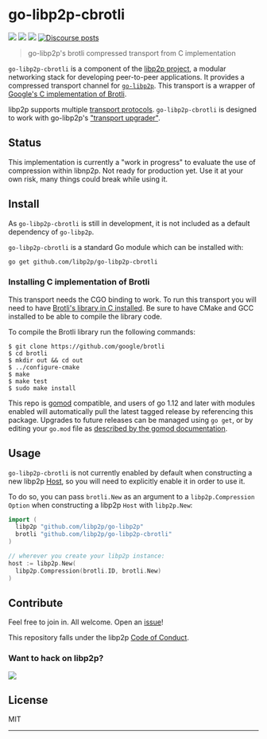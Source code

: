 # go-libp2p-cbrotli

[![](https://img.shields.io/badge/made%20by-ETHBerlinZwei-blue.svg?style=flat-square)](https://ethberlinzwei.com)
[![](https://img.shields.io/badge/project-libp2p-yellow.svg?style=flat-square)](https://libp2p.io/)
[![](https://img.shields.io/badge/freenode-%23libp2p-yellow.svg?style=flat-square)](http://webchat.freenode.net/?channels=%23libp2p)
[![Discourse posts](https://img.shields.io/discourse/https/discuss.libp2p.io/posts.svg)](https://discuss.libp2p.io)

> go-libp2p's brotli compressed transport from C implementation

`go-libp2p-cbrotli` is a component of the [libp2p project](https://libp2p.io), a
modular networking stack for developing peer-to-peer applications. It provides a
compressed transport channel for [`go-libp2p`][go-libp2p]. This transport is a wrapper
of [Google's C implementation of Brotli](https://github.com/google/brotli).

libp2p supports multiple [transport protocols][docs-transport]. `go-libp2p-cbrotli` is designed to work with
go-libp2p's ["transport upgrader"][transport-upgrader].

## Status

This implementation is currently a "work in progress" to evaluate the use of compression within libnp2p. Not ready for production yet. Use it at your own risk, many things could break while using it.

## Install

As `go-libp2p-cbrotli` is still in development, it is not included as a default dependency of `go-libp2p`.

`go-libp2p-cbrotli` is a standard Go module which can be installed with:

```sh
go get github.com/libp2p/go-libp2p-cbrotli
```

### Installing C implementation of Brotli
This transport needs the CGO binding to work. To run this transport you will need to have [Brotli's library in C installed](https://github.com/google/brotli). Be sure to have CMake and GCC installed to be able to compile the library code.

To compile the Brotli library run the following commands:
```
$ git clone https://github.com/google/brotli
$ cd brotli
$ mkdir out && cd out
$ ../configure-cmake
$ make
$ make test
$ sudo make install
```


This repo is [gomod](https://github.com/golang/go/wiki/Modules) compatible, and users of
go 1.12 and later with modules enabled will automatically pull the latest tagged release
by referencing this package. Upgrades to future releases can be managed using `go get`,
or by editing your `go.mod` file as [described by the gomod documentation](https://github.com/golang/go/wiki/Modules#how-to-upgrade-and-downgrade-dependencies).

## Usage

`go-libp2p-cbrotli` is not currently enabled by default when constructing a new libp2p
[Host][godoc-host], so you will need to explicitly enable it in order to use it.

To do so, you can pass `brotli.New` as an argument to a `libp2p.Compression` `Option` when
constructing a libp2p `Host` with `libp2p.New`:

```go
import (
  libp2p "github.com/libp2p/go-libp2p"
  brotli "github.com/libp2p/go-libp2p-cbrotli"
)

// wherever you create your libp2p instance:
host := libp2p.New(
  libp2p.Compression(brotli.ID, brotli.New)
)
```

## Contribute

Feel free to join in. All welcome. Open an [issue](https://github.com/libp2p/go-libp2p-cbrotli/issues)!

This repository falls under the libp2p [Code of Conduct](https://github.com/libp2p/community/blob/master/code-of-conduct.md).

### Want to hack on libp2p?

[![](https://cdn.rawgit.com/libp2p/community/master/img/contribute.gif)](https://github.com/libp2p/community/blob/master/CONTRIBUTE.md)

## License

MIT

---

[go-libp2p]: https://github.com/libp2p/go-libp2p
[conn-spec]: https://github.com/libp2p/specs/blob/master/connections/README.md
[docs-transport]: https://docs.libp2p.io/concepts/transport
[transport-upgrader]: https://github.com/libp2p/go-libp2p-transport-upgrader
[godoc-host]: https://godoc.org/github.com/libp2p/go-libp2p-core/host#Host
[godoc-option]: https://godoc.org/github.com/libp2p/go-libp2p#Option
[godoc-go-libp2p-pkg-vars]: https://godoc.org/github.com/libp2p/go-libp2p#pkg-variables 
[godoc-security-option]: https://godoc.org/github.com/libp2p/go-libp2p#Security
[godoc-securetransport]: https://godoc.org/github.com/libp2p/go-libp2p-core/sec#SecureTransport

